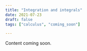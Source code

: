 ```yaml
---
title: "Integration and integrals"
date: 2021-07-23
draft: false
tags: ["calculus", "coming_soon"]

---
```


 Content coming soon.